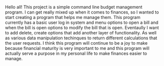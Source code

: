 Hello all! This project is a simple command line budget management program. I can get really mixed up when it comes to finances, so I wanted to start
creating a program that helps me manage them. This program currently has a basic user log in system and menu options to open a bill and when the bill 
is open options to modify the bill that is open. Eventaully I want to add delete, create options that add another layer of functionality. As well as 
various data manipulation techinques to return different calculations that the user requests. I think this program will continue to be a joy to make
because financial maturity is very important to me and this program will actually serve a purpose in my personal life to make finances easier to manage. 
